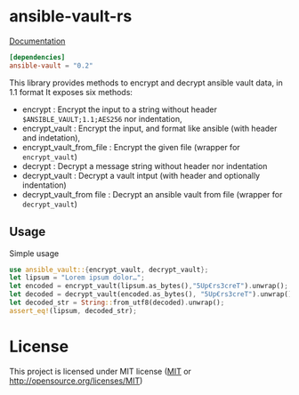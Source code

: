 # ansible-vault-rs

[Documentation](https://docs.rs/ansible-vault)


```toml
[dependencies]
ansible-vault = "0.2"
```

This library provides methods to encrypt and decrypt ansible vault data, in 1.1 format
It exposes six methods:
* encrypt : Encrypt the input to a string without header `$ANSIBLE_VAULT;1.1;AES256` nor indentation,
* encrypt_vault : Encrypt the input, and format like ansible (with header and indetation),
* encrypt_vault_from_file : Encrypt the given file (wrapper for `encrypt_vault`)
* decrypt : Decrypt a message string without header nor indentation
* decrypt_vault : Decrypt a vault intput (with header and optionally indentation)
* decrypt_vault_from file : Decrypt an ansible vault from file (wrapper for `decrypt_vault`)

## Usage
Simple usage  

```rust
use ansible_vault::{encrypt_vault, decrypt_vault};
let lipsum = "Lorem ipsum dolor…";
let encoded = encrypt_vault(lipsum.as_bytes(),"5Up€rs3creT").unwrap();
let decoded = decrypt_vault(encoded.as_bytes(), "5Up€rs3creT").unwrap();
let decoded_str = String::from_utf8(decoded).unwrap();
assert_eq!(lipsum, decoded_str);
```


# License

This project is licensed under  MIT license ([MIT](../LICENSE) or http://opensource.org/licenses/MIT)



